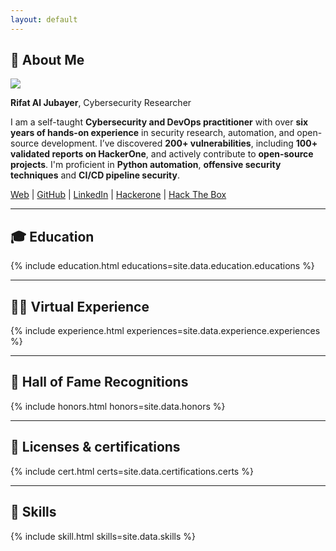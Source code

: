 ```yaml
---
layout: default
---
```


## 👋 About Me

<img class="profile-picture" src="me.png">

**Rifat Al Jubayer**, Cybersecurity Researcher

I am a self-taught **Cybersecurity and DevOps practitioner** with over **six years of hands-on experience** in security research, automation, and open-source development. I’ve discovered **200+ vulnerabilities**, including **100+ validated reports on HackerOne**, and actively contribute to **open-source projects**. I'm proficient in **Python automation**, **offensive security techniques** and 
**CI/CD pipeline security**.

[Web](https://kakarotwrites.github.io) |
[GitHub](https://github.com/kakarotsec) |
[LinkedIn](https://www.linkedin.com/in/rifat-al-jubayer) |
[Hackerone](https://hackerone.com) |
[Hack The Box](https://hackthebox.com) 

---

## 🎓 Education
{% include education.html educations=site.data.education.educations %}

---

## 👨‍💻 Virtual Experience
{% include experience.html experiences=site.data.experience.experiences %}

---

## 🏅 Hall of Fame Recognitions
{% include honors.html honors=site.data.honors %}

---

## 📜 Licenses & certifications
{% include cert.html certs=site.data.certifications.certs %}

---

## 💪 Skills
{% include skill.html skills=site.data.skills %}
